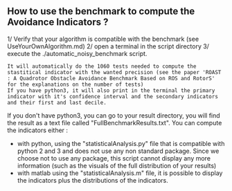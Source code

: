 ## How to use the benchmark to compute the Avoidance Indicators ?

1/ Verify that your algorithm is compatible with the benchmark (see UseYourOwnAlgorithm.md)
2/ open a terminal in the script directory
3/ execute the ./automatic_noisy_benchmark script. 

	It will automatically do the 1060 tests needed to compute the stastitical indicator with the wanted precision (see the paper 'ROAST : A Quadrotor Obstacle Avoidance Benchmark Based on ROS and RotorS' for the explanations on the number of tests)
	If you have python3, it will also print in the terminal the primary indicator with it's confidence interval and the secondary indicators and their first and last decile. 

If you don't have python3, you can go to your result directory, you will find the result as a text file called "FullBenchmarkResults.txt".
You can compute the indicators either :
- with python, using the "statisticalAnalysis.py" file that is compatible with python 2 and 3 and does not use any non standard package. 
	Since we choose not to use any package, this script cannot display any more information (such as the visuals of the full distribution of your results)
- with matlab using the "statisticalAnalysis.m" file, it is possible to display the indicators plus the distributions of the indicators. 

